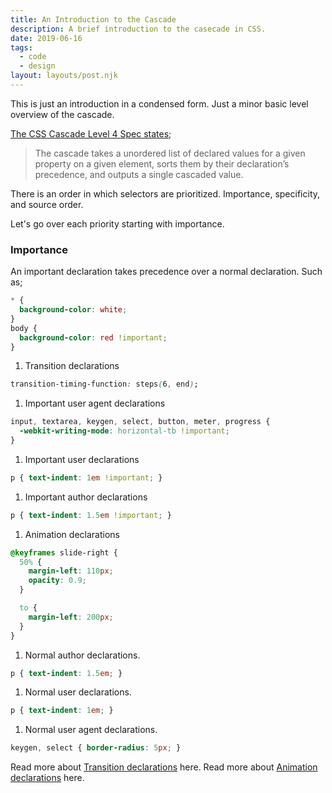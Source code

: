 ```yaml
---
title: An Introduction to the Cascade
description: A brief introduction to the casecade in CSS.
date: 2019-06-16
tags:
  - code
  - design
layout: layouts/post.njk
---
```


This is just an introduction in a condensed form. Just a minor basic level overview of the cascade.

[The CSS Cascade Level 4 Spec states](https://www.w3.org/TR/css-cascade-4/#cascading);

<blockquote cite="CSS Cascade Level 4 Spec">The cascade takes a unordered list of declared values for a given property on a given element, sorts them by their declaration’s precedence, and outputs a single cascaded value.</blockquote>

There is an order in which selectors are prioritized. Importance, specificity, and source order.

Let's go over each priority starting with importance.

### Importance

An important declaration takes precedence over a normal declaration. Such as;

```css
* {
  background-color: white;
}
body {
  background-color: red !important;
}
```

1. Transition declarations

```css
transition-timing-function: steps(6, end);
```

1. Important user agent declarations

```css
input, textarea, keygen, select, button, meter, progress {
  -webkit-writing-mode: horizontal-tb !important;
}
```

1. Important user declarations

```css
p { text-indent: 1em !important; }
```

1. Important author declarations

```css
p { text-indent: 1.5em !important; }
```

1. Animation declarations

```css
@keyframes slide-right {
  50% {
    margin-left: 110px;
    opacity: 0.9;
  }

  to {
    margin-left: 200px;
  }
}
```

1. Normal author declarations.

```css
p { text-indent: 1.5em; }
```

1. Normal user declarations.

```css
p { text-indent: 1em; }
```

1. Normal user agent declarations.

```css
keygen, select { border-radius: 5px; }
```

Read more about [Transition declarations](https://www.w3.org/TR/css-cascade-4/#biblio-css-transitions-1) here.
Read more about [Animation declarations](https://www.w3.org/TR/css-cascade-4/#biblio-css-animations-1) here.
